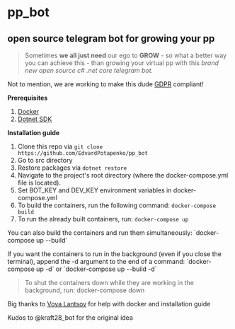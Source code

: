 # pp_bot
## open source telegram bot for growing your pp

> Sometimes **we all just need** our ego to **GROW** - so what a better way you can achieve this - than growing your virtual pp with this *brand new open source c# .net core telegram bot.*

Not to mention, we are working to make this dude [GDPR](https://en.wikipedia.org/wiki/General_Data_Protection_Regulation) compliant!

**Prerequisites**

1. [Docker](https://docs.docker.com/engine/install/ubuntu/)
2. [Dotnet SDK](https://docs.microsoft.com/en-us/dotnet/core/install/linux)

**Installation guide**

1. Clone this repo via `git clone https://github.com/EdvardPotapenko/pp_bot`
2. Go to src directory
3. Restore packages via `dotnet restore`
4. Navigate to the project's root directory (where the docker-compose.yml file is located).
5. Set BOT_KEY and DEV_KEY environment variables in docker-compose.yml
6. To build the containers, run the following command: `docker-compose build`
7. To run the already built containers, run: `docker-compose up`

<p>You can also build the containers and run them simultaneously: `docker-compose up --build` </p>

<p>If you want the containers to run in the background (even if you close the terminal), append the -d argument to the end of a command: `docker-compose up -d` or `docker-compose up --build -d`</p>

> To shut the containers down while they are working in the background, run: docker-compose down

Big thanks to [Vova Lantsov](https://github.com/vova-lantsov-dev) for help with docker and installation guide

Kudos to @kraft28_bot for the original idea

